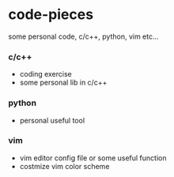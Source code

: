 code-pieces
===========

some personal code, c/c++, python, vim etc...

### c/c++

- coding exercise
- some personal lib in c/c++

### python

- personal useful tool

### vim

- vim editor config file or some useful function
- costmize vim color scheme
